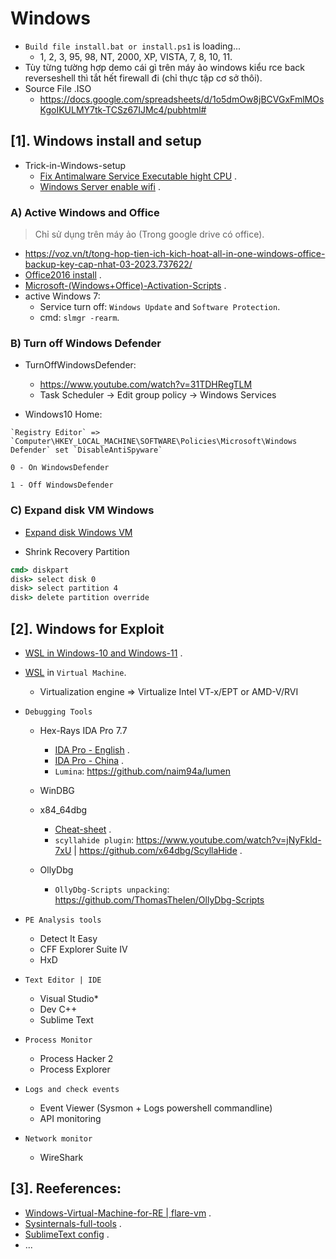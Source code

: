 
# Windows
- `Build file install.bat or install.ps1` is loading...
  - 1, 2, 3, 95, 98, NT, 2000, XP, VISTA, 7, 8, 10, 11.
- Tùy từng tường hợp demo cái gì trên máy ảo windows kiểu rce back reverseshell thì tắt hết firewall đi (chỉ thực tập cơ sở thôi).
- Source File .ISO
  - https://docs.google.com/spreadsheets/d/1o5dmOw8jBCVGxFmlMOsKgoIKULMY7tk-TCSz67IJMc4/pubhtml#

## [1]. Windows install and setup

- Trick-in-Windows-setup
  * [Fix Antimalware Service Executable hight CPU](https://www.freecodecamp.org/news/what-is-antimalware-service-executable-why-is-it-high-cpu-disk-usage/#:~:text=Antimalware%20service%20executable%20is%20a%20Windows%20Security%20process%20that%20executes,programs%20from%20time%20to%20time.) .
  * [Windows Server enable wifi](https://www.youtube.com/watch?v=PupMFBL39RI) .

### A) Active Windows and Office
> Chỉ sử dụng trên máy ảo (Trong google drive có office).
- https://voz.vn/t/tong-hop-tien-ich-kich-hoat-all-in-one-windows-office-backup-key-cap-nhat-03-2023.737622/
- [Office2016 install](https://drive.google.com/drive/folders/1VgZRlnU4GvfcmqUW-ms4rfqrqiQIZJsB?usp=sharing) .
- [Microsoft-(Windows+Office)-Activation-Scripts](https://github.com/massgravel/Microsoft-Activation-Scripts/releases) . 
- active Windows 7:
  - Service turn off: `Windows Update` and `Software Protection`.
  - cmd: `slmgr -rearm`.

### B) Turn off Windows Defender

- TurnOffWindowsDefender:
  - https://www.youtube.com/watch?v=31TDHRegTLM
  - Task Scheduler -> Edit group policy -> Windows Services

- Windows10 Home: 

```
`Registry Editor` => `Computer\HKEY_LOCAL_MACHINE\SOFTWARE\Policies\Microsoft\Windows Defender` set `DisableAntiSpyware`

0 - On WindowsDefender

1 - Off WindowsDefender
```

### C) Expand disk VM Windows 

- [Expand disk Windows VM](https://www.youtube.com/watch?v=Y5aT8hE177I)

- Shrink Recovery Partition

```bat
cmd> diskpart
disk> select disk 0
disk> select partition 4
disk> delete partition override
```
## [2]. Windows for Exploit
- [WSL in Windows-10 and Windows-11](https://learn.microsoft.com/en-us/windows/wsl/install) .
- [WSL](https://bwgjoseph.com/how-to-manually-install-wsl2-on-a-windows-10-virtual-machine) in `Virtual Machine`.
  * Virtualization engine => Virtualize Intel VT-x/EPT or AMD-V/RVI

- `Debugging Tools`
  * Hex-Rays IDA Pro 7.7
    + [IDA Pro - English](https://drive.google.com/file/d/1wf2XemQQwzpdSdQic63fZ0pC0829XcDE/view?usp=sharing) .
    + [IDA Pro - China](https://drive.google.com/file/d/1qkMy9u1FVz9uFRa2qfBI7_694iJLe5ZW/view?usp=sharing) .
    + `Lumina`: https://github.com/naim94a/lumen

  * WinDBG
  * x84_64dbg 
    + [Cheat-sheet](https://gist.github.com/sidharthpunathil/74911917ebc7be6ce13fabe8e3abdf8d) .
    + `scyllahide plugin`: https://www.youtube.com/watch?v=jNyFkld-7xU | https://github.com/x64dbg/ScyllaHide .
      
  * OllyDbg
    + `OllyDbg-Scripts unpacking`: https://github.com/ThomasThelen/OllyDbg-Scripts
- `PE Analysis tools`
  * Detect It Easy
  * CFF Explorer Suite IV 
  * HxD
- `Text Editor | IDE`
  * Visual Studio*
  * Dev C++
  * Sublime Text
- `Process Monitor`
  * Process Hacker 2
  * Process Explorer
- `Logs and check events`
  * Event Viewer (Sysmon + Logs powershell commandline)
  * API monitoring
- `Network monitor`
  * WireShark
 


## [3]. Reeferences:
  * [Windows-Virtual-Machine-for-RE | flare-vm](https://github.com/mandiant/flare-vm) .
  * [Sysinternals-full-tools](https://learn.microsoft.com/en-us/sysinternals/downloads/sysinternals-suite) .
  * [SublimeText config](https://github.com/NigmaZ/Blogs/tree/main/Virtual-Machine/Note/Sublime%20config) .
  * ...
